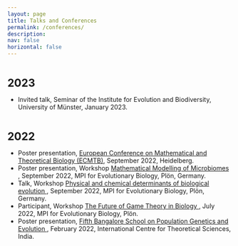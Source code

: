 ```yaml
---
layout: page
title: Talks and Conferences
permalink: /conferences/
description: 
nav: false
horizontal: false
---
```


<b> <font size="5">  
2023
</font>  </b> 

<ul>
  <li> Invited talk, Seminar of the Institute for Evolution and Biodiversity, University of Münster, January 2023.</li> 
</ul> 



<b> <font size="5">  
2022
</font>  </b> 

 <ul>
  <li> Poster presentation, <a href="https://ecmtb2022.org" target="_blank"> European Conference on Mathematical and Theoretical Biology (ECMTB)</a>, September 2022, Heidelberg.</li>
 
  <li> Poster presentation, Workshop <a href="https://workshops.evolbio.mpg.de/event/60/" target="_blank"> Mathematical Modelling of Microbiomes </a>, September 2022, MPI for Evolutionary Biology,  Plön, Germany.</li>
 
  <li> Talk, Workshop <a href="https://workshops.evolbio.mpg.de/event/59/overview" target="_blank"> Physical and chemical determinants of biological evolution </a>, September 2022, MPI for Evolutionary Biology, Plön, Germany.</li>
 
  <li> Participant, Workshop <a href="https://workshops.evolbio.mpg.de/event/51/" target="_blank"> The Future of Game Theory in Biology </a>, July 2022, MPI for Evolutionary Biology, Plön. </li>
 
  <li> Poster presentation, <a href="https://www.icts.res.in/program/popgen2022" target="_blank"> Fifth Bangalore School on Population Genetics and Evolution </a>, February 2022, International Centre for Theoretical Sciences, India. </li>
</ul> 

